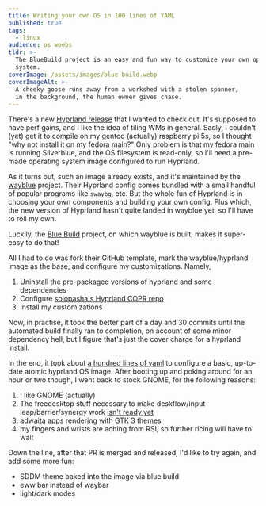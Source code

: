 ```yaml
---
title: Writing your own OS in 100 lines of YAML
published: true
tags:
  - linux
audience: os weebs
tldr: >-
  The BlueBuild project is an easy and fun way to customize your own operating
  system.
coverImage: /assets/images/blue-build.webp
coverImageAlt: >-
  A cheeky goose runs away from a workshed with a stolen spanner,
  in the background, the human owner gives chase.
---
```


There's a new [Hyprland release](https://hyprland.org/news/update49/) that I wanted to check out. It's supposed to have perf gains, and I like the idea of tiling WMs in general. Sadly, I couldn't (yet) get it to compile on my gentoo (actually) raspberry pi 5s, so I thought "why not install it on my fedora main?" Only problem is that my fedora main is running Silverblue, and the OS filesystem is read-only, so I'll need a pre-made operating system image configured to run Hyprland.

As it turns out, such an image already exists, and it's maintained by the [wayblue](https://github.com/wayblueorg/wayblue) project. Their Hyprland config comes bundled with a small handful of popular programs like `swaybg`, etc. But the whole fun of Hyprland is in choosing your own components and building your own config. Plus which, the new version of Hyprland hasn't quite landed in wayblue yet, so I'll have to roll my own.

Luckily, the [Blue Build](https://blue-build.org/) project, on which wayblue is built, makes it super-easy to do that!

All I had to do was fork their GitHub template, mark the wayblue/hyprland image as the base, and configure my customizations. Namely,

1. Uninstall the pre-packaged versions of hyprland and some dependencies
1. Configure [solopasha's Hyprland COPR repo](https://copr.fedorainfracloud.org/coprs/solopasha/hyprland/)
1. Install my customizations

Now, in practise, it took the better part of a day and 30 commits until the automated build finally ran to completion, on account of some minor dependency hell, but I figure that's just the cover charge for a hyprland install.

In the end, it took about [a hundred lines of yaml](https://github.com/bennypowers/hyprland-atomic/blob/b922bc1505e19bba850b96271e4b836405803f11/recipes/recipe.yml) to configure a basic, up-to-date atomic hyprland OS image. After booting up and poking around for an hour or two though, I went back to stock GNOME, for the following reasons:

1. I like GNOME (actually)
1. The freedesktop stuff necessary to make deskflow/input-leap/barrier/synergy work [isn't ready yet](https://github.com/hyprwm/xdg-desktop-portal-hyprland/pull/268)
1. adwaita apps rendering with GTK 3 themes
1. my fingers and wrists are aching from RSI, so further ricing will have to wait

Down the line, after that PR is merged and released, I'd like to try again, and add some more fun:

- SDDM theme baked into the image via blue build
- eww bar instead of waybar
- light/dark modes

